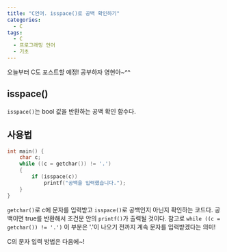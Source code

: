 ```yaml
---
title: "C언어. isspace()로 공백 확인하기"
categories:
  - C
tags:
  - C
  - 프로그래밍 언어
  - 기초
---
```


오늘부터 C도 포스트할 예정! 공부하자 영현아~^^

## isspace()

`isspace()`는 bool 값을 반환하는 공백 확인 함수다. 

## 사용법

```c
int main() {
	char c;
	while ((c = getchar()) != '.')
	{
		if (isspace(c))
			printf("공백을 입력했습니다.");
	}
}
```

`getchar()`로 c에 문자를 입력받고 `isspace()`로 공백인지 아닌지 확인하는 코드다. 공백이면 true를 반환해서 조건문 안의 `printf()`가 출력될 것이다. 참고로 `while ((c = getchar()) != '.')` 이 부분은 '.'이 나오기 전까지 계속 문자를 입력받겠다는 의미!

C의 문자 입력 방법은 다음에~!